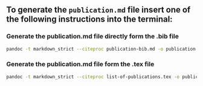 ## To generate the `publication.md` file insert one of the following instructions into the terminal:

### Generate the publication.md file directly form the .bib file

```bash
pandoc -t markdown_strict --citeproc publication-bib.md -o publication.md --bibliography ref.bib
```

### Generate the publication.md file form the .tex file

```bash
pandoc -t markdown_strict --citeproc list-of-publications.tex -o publication.md --bibliography ref.bib
```
